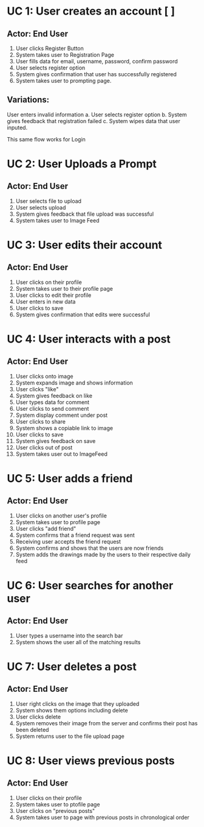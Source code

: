 # UC 1: User creates an account [ ]
## Actor: End User

1. User clicks Register Button
2. System takes user to Registration Page
3. User fills data for email, username, password, confirm password
4. User selects register option
5. System gives confirmation that user has successfully registered
6. System takes user to prompting page.

## Variations:
User enters invalid information
a. User selects register option
b. System gives feedback that registration failed
c. System wipes data that user inputed. 

This same flow works for Login

# UC 2: User Uploads a Prompt
## Actor: End User

1. User selects file to upload
2. User selects upload
3. System gives feedback that file upload was successful
4. System takes user to Image Feed

# UC 3: User edits their account
## Actor: End User

1. User clicks on their profile
2. System takes user to their profile page
3. User clicks to edit their profile
4. User enters in new data
5. User clicks to save
6. System gives confirmation that edits were successful

# UC 4: User interacts with a post
## Actor: End User

1. User clicks onto image
2. System expands image and shows information
3. User clicks "like"
4. System gives feedback on like
5. User types data for comment
6. User clicks to send comment
7. System display comment under post
8. User clicks to share
9. System shows a copiable link to image
10. User clicks to save
11. System gives feedback on save
12. User clicks out of post
13. System takes user out to ImageFeed

# UC 5: User adds a friend
## Actor: End User

1. User clicks on another user's profile
2. System takes user to profile page
3. User clicks "add friend"
4. System confirms that a friend request was sent
5. Receiving user accepts the friend request
6. System confirms and shows that the users are now friends
7. System adds the drawings made by the users to their respective daily feed

# UC 6: User searches for another user
## Actor: End User

1. User types a username into the search bar
2. System shows the user all of the matching results

# UC 7: User deletes a post
## Actor: End User

1. User right clicks on the image that they uploaded
2. System shows them options including delete
3. User clicks delete
4. System removes their image from the server and confirms their post has been deleted
5. System returns user to the file upload page

# UC 8: User views previous posts
## Actor: End User

1. User clicks on their profile
2. System takes user to ptofile page
3. User clicks on "previous posts"
4. System takes user to page with previous posts in chronological order
